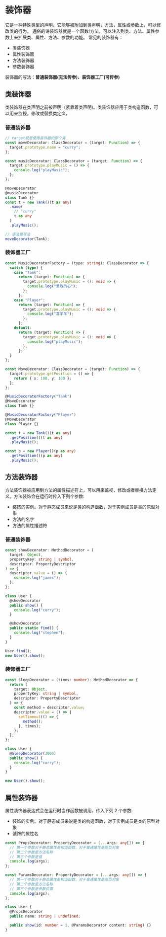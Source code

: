 # 装饰器

它是一种特殊类型的声明，它能够被附加到类声明，方法，属性或参数上，可以修改类的行为。 通俗的讲装饰器就是一个函数/方法，可以注入到类、方法、属性参数上来扩展类、属性、方法、参数的功能。 常见的装饰器有：

- 类装饰器
- 属性装饰器
- 方法装饰器
- 参数装饰器

装饰器的写法：**普通装饰器(无法传参)、装饰器工厂(可传参)**

## 类装饰器

类装饰器在类声明之前被声明〈紧靠着类声明)。类装饰器应用于类构造函数，可以用来监视，修改或替换类定义。

### 普通装饰器

```ts
// target就是使用装饰器的那个类
const moveDecorator: ClassDecorator = (target: Function) => {
  target.prototype.name = "curry";
};

const musicDecorator: ClassDecorator = (target: Function) => {
  target.prototype.playMusic = () => {
    console.log("playMusic");
  };
};

@moveDecorator
@musicDecorator
class Tank {}
const t = new Tank()(t as any)
  .name(
    // "curry"
    t as any
  )
  .playMusic();

// 语法糖写法
moveDecorator(Tank);
```

### 装饰器工厂

```ts
const MusicDecoratorFactory = (type: string): ClassDecorator => {
  switch (type) {
    case "Tank":
      return (target: Function) => {
        target.prototype.playMusic = (): void => {
          console.log("勇敢的心");
        };
      };
    case "Player":
      return (target: Function) => {
        target.prototype.playMusic = (): void => {
          console.log("喜羊羊");
        };
      };
    default:
      return (target: Function) => {
        target.prototype.playMusic = (): void => {
          console.log("playMusic");
        };
      };
  }
};

const MoveDecorator: ClassDecorator = (target: Function) => {
  target.prototype.getPosition = () => {
    return { x: 100, y: 100 };
  };
};

@MusicDecoratorFactory("Tank")
@MoveDecorator
class Tank {}

@MusicDecoratorFactory("Player")
@MoveDecorator
class Player {}

const t = new Tank()(t as any)
  .getPosition()(t as any)
  .playMusic();

const p = new Player()(p as any)
  .getPosition()(p as any)
  .playMusic();
```

## 方法装饰器

方法装饰器被应用到方法的属性描述符上，可以用来监视，修改或者替换方法定义。方法装饰会在运行时传入下列个参数:

- 装饰的实例。对于静态成员来说是类的构造函数，对于实例成员是类的原型对象
- 方法的名字
- 方法的属性描述符

### 普通装饰器

```ts
const showDecorator: MethodDecorator = (
  target: Object,
  propertyKey: string | symbol,
  descriptor: PropertyDescriptor
) => {
  descriptor.value = () => {
    console.log("james");
  };
};

class User {
  @showDecorator
  public show() {
    console.log("curry");
  }

  @showDecorator
  public static find() {
    console.log("stephen");
  }
}

User.find();
new User().show();
```

### 装饰器工厂

```ts
const SleepDecorator = (times: number): MethodDecorator => {
  return (
    target: Object,
    propertyKey: string | symbol,
    descriptor: PropertyDescriptor
  ) => {
    const method = descriptor.value;
    descriptor.value = () => {
      setTimeout(() => {
        method();
      }, times);
    };
  };
};

class User {
  @SleepDecorator(3000)
  public show() {
    console.log("curry");
  }
}

new User().show();
```

## 属性装饰器

属性装饰器表达式会在运行时当作函数被调用，传入下列 2 个参数:

- 装饰的实例。对于静态成员来说是类的构造函数，对于实例成员是类的原型对象
- 装饰的属性名

```ts
const PropsDecorator: PropertyDecorator = (...args: any[]) => {
  // 第一个参数对于静态属性是构造函数，对于普通属性是原型对象
  // 第二个参数是方法名称
  // 第三个参数是值
  console.log(args);
};

const ParamsDecorator: PropertyDecorator = (...args: any[]) => {
  // 第一个参数对于静态属性是构造函数，对于普通属性是原型对象
  // 第二个参数是方法名称
  // 第三个参数是参数位置
  console.log(args);
};

class User {
  @PropsDecorator
  public name: string | undefined;

  public show(id: number = 1, @ParamsDecorator content: string) {}
}
```
